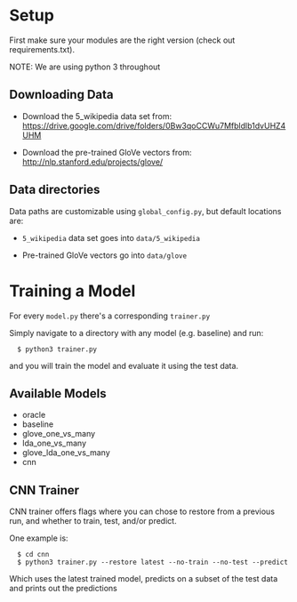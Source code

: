# Setup
  First make sure your modules are the right version (check out requirements.txt).
  
  NOTE: We are using python 3 throughout

## Downloading Data

  * Download the 5\_wikipedia data set from:
      https://drive.google.com/drive/folders/0Bw3qoCCWu7Mfbldlb1dvUHZ4UHM

  * Download the pre-trained GloVe vectors from:
      http://nlp.stanford.edu/projects/glove/

## Data directories

  Data paths are customizable using `global_config.py`, but default locations are:

  *  `5_wikipedia` data set goes into `data/5_wikipedia`

  * Pre-trained GloVe vectors go into `data/glove`
  
# Training a Model

  For every `model.py` there's a corresponding `trainer.py`
  
  Simply navigate to a directory with any model (e.g. baseline) and run:
  ```	
    $ python3 trainer.py
  ```
  and you will train the model and evaluate it using the test data.

## Available Models
  * oracle
  * baseline
  * glove_one_vs_many
  * lda_one_vs_many
  * glove_lda_one_vs_many
  * cnn

## CNN Trainer
  CNN trainer offers flags where you can chose to restore from a previous run, and whether to
  train, test, and/or predict.

  One example is:
  ```
    $ cd cnn
    $ python3 trainer.py --restore latest --no-train --no-test --predict
  ```
  Which uses the latest trained model, predicts on a subset of the test data and prints out the predictions 
